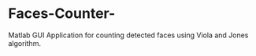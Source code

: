 # Faces-Counter-
Matlab GUI Application for counting detected faces using Viola and Jones algorithm.
